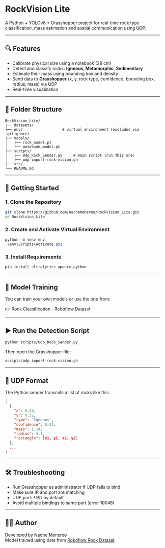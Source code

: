 # RockVision Lite

A Python + YOLOv8 + Grasshopper project for real-time rock type classification, mass estimation and spatial communication using UDP.

---

## 🔍 Features

- Calibrate physical size using a notebook (28 cm)
- Detect and classify rocks: **Igneous**, **Metamorphic**, **Sedimentary**
- Estimate their mass using bounding box and density
- Send data to **Grasshopper** (x, y, rock type, confidence, bounding box, radius, mass) via UDP
- Real-time visualization

---

## 📁 Folder Structure

```
RockVision_Lite/
├── datasets/
├── env/                  # virtual environment (excluded via .gitignore)
├── models/
│   ├── rock_model.pt
│   └── notebook_model.pt
├── scripts/
│   ├── Udp_Rock_Sender.py     # main script (run this one)
│   ├── udp-import-rock-vision.gh
├── src/
└── README.md
```

---

## 🚀 Getting Started

### 1. Clone the Repository

```bash
git clone https://github.com/nachomonereo/RockVision_Lite.git
cd RockVision_Lite
```

### 2. Create and Activate Virtual Environment

```powershell
python -m venv env
.\env\Scripts\Activate.ps1
```

### 3. Install Requirements

```bash
pip install ultralytics opencv-python
```

---

## 🧠 Model Training

You can train your own models or use the one from:

👉 [Rock Classification - Roboflow Dataset](https://universe.roboflow.com/bandrma-onyedi-eyll-niversitesi-byubb/rock-classification-bvis1?utm_source=chatgpt.com)

---

## ▶️ Run the Detection Script

```bash
python scripts/Udp_Rock_Sender.py
```

Then open the Grasshopper file:

```bash
scripts/udp-import-rock-vision.gh
```

---

## 📡 UDP Format

The Python sender transmits a list of rocks like this:

```json
[
  {
    "x": 0.48,
    "y": 0.52,
    "type": "Igneous",
    "confidence": 0.91,
    "mass": 1.24,
    "radius": 3.1,
    "rectangle": [x1, y1, x2, y2]
  },
  ...
]
```

---

## 🛠 Troubleshooting

- Run Grasshopper as administrator if UDP fails to bind
- Make sure IP and port are matching
- UDP port: `5051` by default
- Avoid multiple bindings to same port (error 10048)

---

## 👨‍💻 Author

Developed by [Nacho Monereo](https://nachomonereo.com)  
Model trained using data from [Roboflow Rock Dataset](https://universe.roboflow.com/bandrma-onyedi-eyll-niversitesi-byubb/rock-classification-bvis1?utm_source=chatgpt.com)